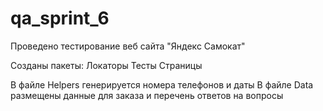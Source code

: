 # qa_sprint_6

Проведено тестирование веб сайта "Яндекс Самокат"

Созданы пакеты:
Локаторы
Тесты
Страницы

В файле Helpers генерируется номера телефонов и даты
В файле Data размещены данные для заказа и перечень ответов на вопросы